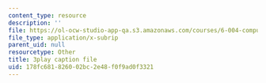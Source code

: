 ```yaml
---
content_type: resource
description: ''
file: https://ol-ocw-studio-app-qa.s3.amazonaws.com/courses/6-004-computation-structures-spring-2017/178fc681826002bc2e48f0f9ad0f3321_3LQUrpSADx8.srt
file_type: application/x-subrip
parent_uid: null
resourcetype: Other
title: 3play caption file
uid: 178fc681-8260-02bc-2e48-f0f9ad0f3321
---
```

